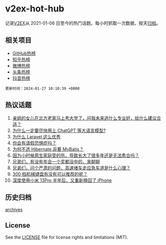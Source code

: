 # v2ex-hot-hub

 记录[V2EX](https://www.v2ex.com/)从 2021-01-06 日至今的热门话题。每小时抓取一次数据，按天[归档](archives)。
 
 ## 相关项目

- [GitHub热榜](https://github.com/it985/github-hot-hub)
- [知乎热榜](https://github.com/it985/zhihu-hot-hub)
- [微博热榜](https://github.com/it985/weibo-hot-hub)
- [头条热榜](https://github.com/it985/toutiao-hot-hub)
- [抖音热榜](https://github.com/it985/douyin-hot-hub)


 `更新时间：2024-01-27 10:10:39 +0800`

## 热议话题

1. [亲姐的女儿在北方老家马上考大学了，问我未来选什么专业好，给什么建议合适？](https://www.v2ex.com/t/1011683)
1. [为什么一定要尽快用上 ChatGPT 等大语言模型?](https://www.v2ex.com/t/1011694)
1. [为什么 Laravel 这么优秀](https://www.v2ex.com/t/1011696)
1. [你会有请假恐惧症吗？](https://www.v2ex.com/t/1011716)
1. [为何不选 Hibernate,非要 MyBatis？](https://www.v2ex.com/t/1011737)
1. [因为小时候原生家庭受的伤，导致长大了很多年还是无法愈合吗？](https://www.v2ex.com/t/1011778)
1. [兄弟们，有没有年会一个奖都没中的，来聊聊](https://www.v2ex.com/t/1011843)
1. [兄弟们，问个严肃的问题，高速堵车走应急车道是什么心理？](https://www.v2ex.com/t/1011805)
1. [300 档机械键盘有没有可以推荐的呢？](https://www.v2ex.com/t/1011689)
1. [深度使用小米 13Pro 半年后，又重新换回了 iPhone](https://www.v2ex.com/t/1011829)

## 历史归档

[archives](archives)

## License

See the [LICENSE](LICENSE) file for license rights and limitations (MIT).
